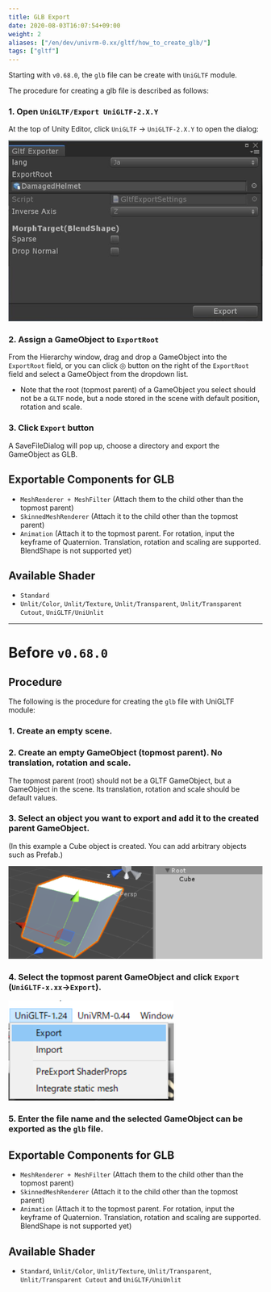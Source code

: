 ```yaml
---
title: GLB Export
date: 2020-08-03T16:07:54+09:00
weight: 2
aliases: ["/en/dev/univrm-0.xx/gltf/how_to_create_glb/"]
tags: ["gltf"]
---
```


Starting with `v0.68.0`, the `glb` file can be create with `UniGLTF` module.

The procedure for creating a glb file is described as follows:

### 1. Open `UniGLTF/Export UniGLTF-2.X.Y`

At the top of Unity Editor, click `UniGLTF` -> `UniGLTF-2.X.Y` to open the dialog:

![image](/images/unigltf/glb_export_dialog.jpg)

### 2. Assign a GameObject to `ExportRoot`

From the Hierarchy window, drag and drop a GameObject into the `ExportRoot` field, 
or you can click ◎ button on the right of the `ExportRoot` field and select a GameObject from the dropdown list.

* Note that the root (topmost parent) of a GameObject you select should not be a `GLTF` node, but a node stored in the scene with default position, rotation and scale.

### 3. Click `Export` button

A SaveFileDialog will pop up, choose a directory and export the GameObject as GLB.

## Exportable Components for GLB

* `MeshRenderer + MeshFilter` (Attach them to the child other than the topmost parent)
* `SkinnedMeshRenderer` (Attach it to the child other than the topmost parent)
* `Animation` (Attach it to the topmost parent. For rotation, input the keyframe of Quaternion. Translation, rotation and scaling are supported. BlendShape is not supported yet)

## Available Shader

* `Standard`
* `Unlit/Color`, `Unlit/Texture`, `Unlit/Transparent`, `Unlit/Transparent Cutout`, `UniGLTF/UniUnlit`

----

# Before `v0.68.0`

## Procedure

The following is the procedure for creating the `glb` file with UniGLTF module:

### 1. Create an empty scene.


### 2. Create an empty GameObject (topmost parent). No translation, rotation and scale.

The topmost parent (root) should not be a GLTF GameObject, but a GameObject in the scene. 
Its translation, rotation and scale should be default values.

### 3. Select an object you want to export and add it to the created parent GameObject.
(In this example a Cube object is created. You can add arbitrary objects such as Prefab.)

![image](/images/wiki/root_cube.png)

### 4. Select the topmost parent GameObject and click `Export` (`UniGLTF-x.xx`->`Export`).

![image](/images/wiki/menu_unigltf_export.png)

### 5. Enter the file name and the selected GameObject can be exported as the `glb` file. 

## Exportable Components for GLB

* `MeshRenderer + MeshFilter` (Attach them to the child other than the topmost parent)
* `SkinnedMeshRenderer` (Attach it to the child other than the topmost parent)
* `Animation` (Attach it to the topmost parent. For rotation, input the keyframe of Quaternion. Translation, rotation and scaling are supported. BlendShape is not supported yet)

## Available Shader

* `Standard`, `Unlit/Color`, `Unlit/Texture`, `Unlit/Transparent`, `Unlit/Transparent Cutout` and `UniGLTF/UniUnlit`
